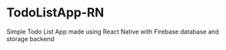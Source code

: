 # TodoListApp-RN
Simple Todo List App made using React Native with Firebase database and storage backend
